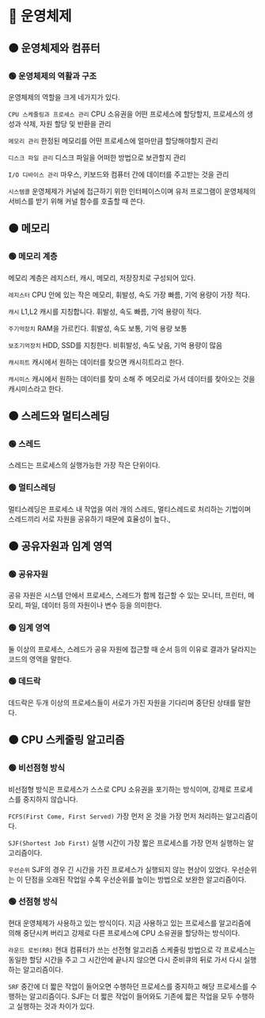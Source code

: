 # 🔴 운영체제

## 🟠 운영체제와 컴퓨터

### 🟢 운영체제의 역활과 구조

운영체제의 역할을 크게 네가지가 있다.

`CPU 스케줄링과 프로세스 관리` CPU 소유권을 어떤 프로세스에 할당할지, 프로세스의 생성과 삭제, 자원 할당 및 반환을 관리

`메모리 관리` 한정된 메모리를 어떤 프로세스에 얼마만큼 할당해야할지 관리

`디스크 파일 관리` 디스크 파일을 어떠한 방법으로 보관할지 관리

`I/O 디바이스 관리` 마우스, 키보드와 컴퓨터 간에 데이터를 주고받는 것을 관리

`시스템콜` 운영체제가 커널에 접근하기 위한 인터페이스이며 유저 프로그램이 운영체제의 서비스를 받기 위해 커널 함수를 호출할 때 쓴다.

## 🟠 메모리

### 🟢 메모리 계층

메모리 계층은 레지스터, 캐시, 메모리, 저장장치로 구성되어 있다.

`레지스터` CPU 안에 있는 작은 메모리, 휘발성, 속도 가장 빠름, 기억 용량이 가장 적다.

`캐시` L1,L2 캐시를 지칭합니다. 휘발성, 속도 빠름, 기억 용량이 적다.

`주기억장치` RAM을 가르킨다. 휘발성, 속도 보통, 기억 용량 보통

`보조기억장치` HDD, SSD를 지칭한다. 비휘발성, 속도 낮음, 기억 용량이 많음

`캐시히트` 캐시에서 원하는 데이터를 찾으면 캐시히트라고 한다.

`캐시미스` 캐시에서 원하는 데이터를 찾미 소해 주 메모리로 가서 데이터를 찾아오는 것을 캐시미스라고 한다.

## 🟠 스레드와 멀티스레딩

### 🟢 스레드

스레드는 프로세스의 실행가능한 가장 작은 단위이다.

### 🟢 멀티스레딩

멀티스레딩은 프로세스 내 작업을 여러 개의 스레드, 멀티스레드로 처리하는 기법이며 스레드끼리 서로 자원을 공유하기 때문에 효율성이 높다.,

## 🟠 공유자원과 임계 영역

### 🟢 공유자원

공유 자원은 시스템 안에서 프로세스, 스레드가 함께 접근할 수 있는 모니터, 프린터, 메모리, 파일, 데이터 등의 자원이나 변수 등을 의미한다.

### 🟢 임계 영역

둘 이상의 프로세스, 스레드가 공유 자원에 접근할 때 순서 등의 이유로 결과가 달라지는 코드의 영역을 말한다.

### 🟢 데드락

데드락은 두개 이상의 프로세스들이 서로가 가진 자원을 기다리며 중단된 상태를 말한다.

## 🟠 CPU 스케줄링 알고리즘

### 🟢 비선점형 방식

비선점형 방식은 프로세스가 스스로 CPU 소유권을 포기하는 방식이며, 강제로 프로세스를 중지하지 않습니다.

`FCFS(First Come, First Served)` 가장 먼저 온 것을 가장 먼저 처리하는 알고리즘이다.

`SJF(Shortest Job First)` 실행 시간이 가장 짧은 프로세스를 가장 먼저 실행하는 알고리즘이다.

`우선순위` SJF의 경우 긴 시간을 가진 프로세스가 실행되지 않는 현상이 있었다. 우선순위는 이 단점을 오래된 작업일 수록 우선순위를 높이는 방법으로 보완한 알고리즘이다.

### 🟢 선점형 방식

현대 운영체제가 사용하고 있는 방식이다. 지금 사용하고 있는 프로세스를 알고리즘에 의해 중단시켜 버리고 강제로 다른 프로세스에 CPU 소유권을 할당하는 방식이다.

`라운드 로빈(RR)` 현대 컴퓨터가 쓰는 선전형 알고리즘 스케줄링 방법으로 각 프로세스는 동일한 할당 시간을 주고 그 시간안에 끝나지 않으면 다시 준비큐의 뒤로 가서 다시 실행하는 알고리즘이다.

`SRF` 중간에 더 짧은 작업이 들어오면 수행하던 프로세스를 중지하고 해당 프로세스를 수행하는 알고리즘이다. SJF는 더 짧은 작업이 들어와도 기존에 짧은 작업을 모두 수행하고 실행하는 것과 차이가 있다.